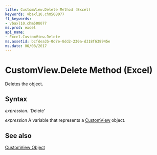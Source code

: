```yaml
---
title: CustomView.Delete Method (Excel)
keywords: vbaxl10.chm508077
f1_keywords:
- vbaxl10.chm508077
ms.prod: excel
api_name:
- Excel.CustomView.Delete
ms.assetid: bcfdea3b-0d7e-8dd2-230a-d318f638945e
ms.date: 06/08/2017
---
```



# CustomView.Delete Method (Excel)

Deletes the object.


## Syntax

 _expression_. 'Delete'

 _expression_ A variable that represents a [CustomView](./Excel.CustomView.md) object.


## See also


[CustomView Object](Excel.CustomView.md)

